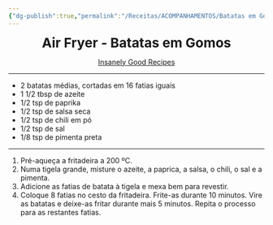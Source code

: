 ```yaml
---
{"dg-publish":true,"permalink":"/Receitas/ACOMPANHAMENTOS/Batatas em Gomos (Air Fryer)/"}
---
```


<div style="text-align: center;"> <span style="font-size: 26px;"><b>Air Fryer - Batatas em Gomos</b></span> </div>

<span class="center"> <center> [Insanely Good Recipes](https://insanelygoodrecipes.com/air-fryer-potato-wedges/#wpzoom-premium-recipe-card)</center></span>

---
- 2 batatas médias, cortadas em 16 fatias iguais
- 1 1/2 tbsp de azeite
- 1/2 tsp de paprika
- 1/2 tsp de salsa seca
- 1/2 tsp de chili em pó
- 1/2 tsp de sal
- 1/8 tsp de pimenta preta
---
1. Pré-aqueça a fritadeira a 200 ºC.
2. Numa tigela grande, misture o azeite, a paprica, a salsa, o chili, o sal e a pimenta.
3. Adicione as fatias de batata à tigela e mexa bem para revestir.
4. Coloque 8 fatias no cesto da fritadeira. Frite-as durante 10 minutos. Vire as batatas e deixe-as fritar durante mais 5 minutos. Repita o processo para as restantes fatias.
